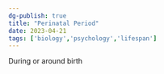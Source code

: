 ```yaml
---
dg-publish: true
title: "Perinatal Period"
date: 2023-04-21
tags: ['biology','psychology','lifespan']
---
```


During or around birth 

